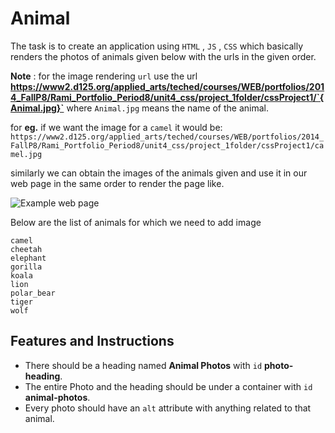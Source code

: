 # Animal 

The task is to create an application using `HTML` , `JS` , `CSS` which basically renders the photos of animals given below with the urls in the given order.

**Note** : for the image rendering `url` use the url **https://www2.d125.org/applied_arts/teched/courses/WEB/portfolios/2014_FallP8/Rami_Portfolio_Period8/unit4_css/project_1folder/cssProject1/`{Animal.jpg}`**
where `Animal.jpg` means the name of the animal.
 
 for **eg.** if we want the image for a `camel` it would be:
`https://www2.d125.org/applied_arts/teched/courses/WEB/portfolios/2014_FallP8/Rami_Portfolio_Period8/unit4_css/project_1folder/cssProject1/camel.jpg`

similarly we can obtain the images of the animals given and use it in our web page in the same order to render the page like.

![Example web page](https://user-images.githubusercontent.com/65496184/217443250-2bbc0cc4-3a3c-47a3-a8c6-db0ff97ef4e1.png)


Below are the list of animals for which we need to add image 

```
camel
cheetah
elephant
gorilla
koala
lion
polar_bear
tiger
wolf
```
**Features and Instructions**
-
- There should be a heading named **Animal Photos** with `id` **photo-heading**.
- The entire Photo and the heading should be under a container with `id` **animal-photos**.
- Every photo should have an `alt` attribute with anything related to that animal.
